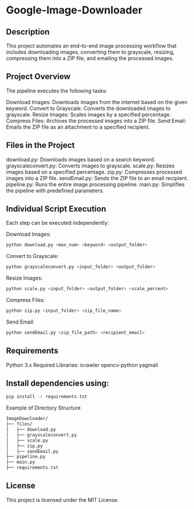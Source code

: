 # Google-Image-Downloader

## Description 
This project automates an end-to-end image processing workflow that includes downloading images, converting them to grayscale, resizing, compressing them into a ZIP file, and emailing the processed images.

## Project Overview
The pipeline executes the following tasks:

Download Images: Downloads images from the internet based on the given keyword.
Convert to Grayscale: Converts the downloaded images to grayscale.
Resize Images: Scales images by a specified percentage.
Compress Files: Archives the processed images into a ZIP file.
Send Email: Emails the ZIP file as an attachment to a specified recipient.

## Files in the Project

download.py: Downloads images based on a search keyword.
grayscaleconvert.py: Converts images to grayscale.
scale.py: Resizes images based on a specified percentage.
zip.py: Compresses processed images into a ZIP file.
sendEmail.py: Sends the ZIP file to an email recipient.
pipeline.py: Runs the entire image processing pipeline.
main.py: Simplifies the pipeline with predefined parameters.

## Individual Script Execution
Each step can be executed independently:

Download Images:
 ```bash
python download.py <max_num> <keyword> <output_folder>
 ```
Convert to Grayscale:
 ```bash
python grayscaleconvert.py <input_folder> <output_folder>
 ```
Resize Images:
 ```bash
python scale.py <input_folder> <output_folder> <scale_percent>
 ```
Compress Files:
 ```bash
python zip.py <input_folder> <zip_file_name>
 ```
Send Email:
 ```bash
python sendEmail.py <zip_file_path> <recipient_email>
 ```
## Requirements
Python 3.x
Required Libraries:
icrawler
opencv-python
yagmail

## Install dependencies using:
 ```bash
pip install -r requirements.txt
 ```
Example of Directory Structure
 ```bash
ImageDownloader/
├── files/
│   ├── download.py
│   ├── grayscaleconvert.py
│   ├── scale.py
│   ├── zip.py
│   ├── sendEmail.py
├── pipeline.py
├── main.py
├── requirements.txt
 ```

## License
This project is licensed under the MIT License.
